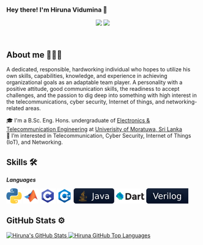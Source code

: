 ### Hey there! I'm Hiruna Vidumina 👋

<p align="center">
    <a href="https://twitter.com/@hiru__vidu"><img src="https://img.shields.io/badge/-Twitter-2D2B55?style=flat-square&logo=twitter&logoColor=white"/></a>
    <a href="https://linkedin.com/in/hiruna-vidumina"><img src="https://img.shields.io/badge/-LinkedIn-2D2B55?style=flat-square&logo=linkedin&logoColor=white"/></a>
</p>
<br/>

## About me 👨🏻‍💻

A dedicated, responsible, hardworking individual who hopes to utilize his own skills, capabilities, knowledge, and experience in achieving organizational goals as an adaptable team player. A personality with a positive attitude, good communication skills, the readiness to accept challenges, and the passion to dig deep into something with high interest in the telecommunications, cyber security, Internet of things, and networking-related areas.

🎓 I'm a B.Sc. Eng. Hons. undergraduate of [Electronics & Telecommunication Engineering](https://ent.uom.lk/) at [Univerisity of Moratuwa, Sri Lanka](https://uom.lk/)<br/>
👀 I’m interested in Telecommunication, Cyber Security, Internet of Things (IoT), and Networking.<br/>

## Skills 🛠

***Languages***

<p> 
<code><img height="40" src="https://github.com/hiruna-vidumina/hiruna-vidumina/blob/main/Logos/python.svg"></code>
<code><img height="40" src="https://github.com/hiruna-vidumina/hiruna-vidumina/blob/main/Logos/matlab.svg"></code>
<code><img height="40" src="https://github.com/hiruna-vidumina/hiruna-vidumina/blob/main/Logos/c.svg"></code>
<code><img height="40" src="https://github.com/hiruna-vidumina/hiruna-vidumina/blob/main/Logos/cPlusPlus.svg"></code>
<code><img height="40" src="https://github.com/hiruna-vidumina/hiruna-vidumina/blob/main/Logos/JavaSM.svg"></code>
<code><img height="40" src="https://github.com/hiruna-vidumina/hiruna-vidumina/blob/main/Logos/dart.png"></code>
<code><img height="40" src="https://github.com/hiruna-vidumina/hiruna-vidumina/blob/main/Logos/verilogSM.svg"></code>
</p>

## GitHub Stats ⚙️

<a href="https://github.com/hiruna-vidumina">
  <img height="180em" src="https://github-readme-stats.vercel.app/api?username=hiruna-vidumina&show_icons=true&theme=vue-dark&count_private=true" alt="Hiruna's GitHub Stats" />
  <img height="180em" src="https://github-readme-stats.vercel.app/api/top-langs/?username=hiruna-vidumina&theme=vue-dark&layout=compact" 
    alt="Hiruna GitHub Top Languages" />
</a>
